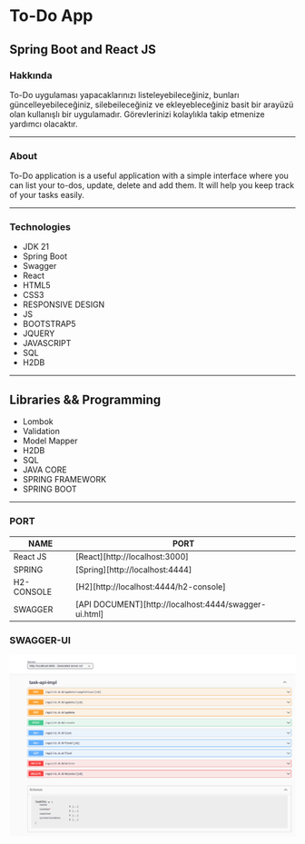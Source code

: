 #  To-Do App
## Spring Boot and React JS

### Hakkında
To-Do uygulaması yapacaklarınızı listeleyebileceğiniz, bunları güncelleyebileceğiniz, silebeileceğiniz ve 
ekleyebleceğiniz basit bir arayüzü olan kullanışlı bir uygulamadır. 
Görevlerinizi kolaylıkla takip etmenize yardımcı olacaktır.

------

### About
To-Do application is a useful application with a simple interface where you can list your to-dos, 
update, delete and add them. It will help you keep track of your tasks easily.

----

### Technologies
- JDK 21
- Spring Boot 
- Swagger
- React
- HTML5
- CSS3
- RESPONSIVE DESIGN
- JS
- BOOTSTRAP5
- JQUERY
- JAVASCRIPT
- SQL
- H2DB

-----

## Libraries && Programming
- Lombok
- Validation
- Model Mapper
- H2DB
- SQL
- JAVA CORE
- SPRING FRAMEWORK
- SPRING BOOT

------

### PORT

| NAME | PORT |
| ------ | ------ |
| React JS| [React][http://localhost:3000] |
| SPRING| [Spring][http://localhost:4444] |
| H2-CONSOLE| [H2][http://localhost:4444/h2-console] |
| SWAGGER| [API DOCUMENT][http://localhost:4444/swagger-ui.html] |

### SWAGGER-UI
![GitHub Logo](https://github.com/nazankorkmaz/To_DoProject/blob/master/swgger.png?raw=true)
